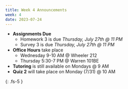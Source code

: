 ```yaml
---
title: Week 4 Announcements
week: 4
date: 2023-07-24
---
```


* **Assignments Due**
    * Homework 3 is due *Thursday, July 27th @ 11 PM*
    * Survey 3 is due *Thursday, July 27th @ 11 PM*
* **Office Hours** take place
    * Wednesday 9-10 AM @ Wheeler 212
    * Thursday 5:30-7 PM @ Warren 101BE
* **Tutoring** is still available on Mondays @ 9 AM
* **Quiz 2** will take place on Monday (7/31) @ 10 AM

{: .fs-5 }
